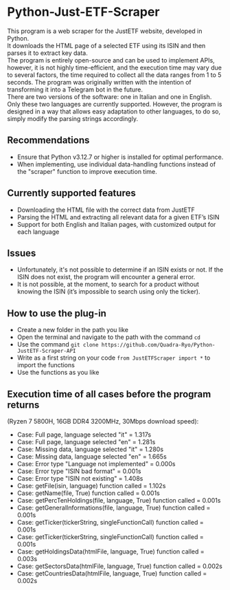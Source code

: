 # **Python-Just-ETF-Scraper**
This program is a web scraper for the JustETF website, developed in Python. <br>
It downloads the HTML page of a selected ETF using its ISIN and then parses it to extract key data. <br>
The program is entirely open-source and can be used to implement APIs, however, it is not highly time-efficient, and the execution time may vary due to several factors, the time required to collect all the data ranges from 1 to 5 seconds.
The program was originally written with the intention of transforming it into a Telegram bot in the future. <br>
There are two versions of the software: one in Italian and one in English. Only these two languages are currently supported. However, the program is designed in a way that allows easy adaptation to other languages, to do so, simply modify the parsing strings accordingly.

## Recommendations 
- Ensure that Python v3.12.7 or higher is installed for optimal performance.
- When implementing, use individual data-handling functions instead of the "scraper" function to improve execution time.

## Currently supported features
- Downloading the HTML file with the correct data from JustETF
- Parsing the HTML and extracting all relevant data for a given ETF’s ISIN
- Support for both English and Italian pages, with customized output for each language

## Issues
- Unfortunately, it's not possible to determine if an ISIN exists or not. If the ISIN does not exist, the program will encounter a general error.
- It is not possible, at the moment, to search for a product without knowing the ISIN (it’s impossible to search using only the ticker).

## How to use the plug-in
- Create a new folder in the path you like
- Open the terminal and navigate to the path with the command `cd`
- Use the command `git clone https://github.com/Quadra-Ryo/Python-JustETF-Scraper-API`
- Write as a first string on your code `from JustETFScraper import *` to import the functions
- Use the functions as you like

## Execution time of all cases before the program returns
(Ryzen 7 5800H, 16GB DDR4 3200MHz, 30Mbps download speed):
- Case: Full page, language selected "it" = 1.317s
- Case: Full page, language selected "en" = 1.281s
- Case: Missing data, language selected "it" = 1.280s
- Case: Missing data, language selected "en" = 1.665s
- Case: Error type "Language not implemented" = 0.000s
- Case: Error type "ISIN bad format" = 0.001s
- Case: Error type "ISIN not existing" = 1.408s
- Case: getFile(isin, language) function called = 1.102s
- Case: getName(file, True) function called = 0.001s
- Case: getPercTenHoldings(file, language, True) function called = 0.001s
- Case: getGeneralInformations(file, language, True) function called = 0.001s
- Case: getTicker(tickerString, singleFunctionCall) function called = 0.001s
- Case: getTicker(tickerString, singleFunctionCall) function called = 0.001s
- Case: getHoldingsData(htmlFile, language, True) function called = 0.003s
- Case: getSectorsData(htmlFile, language, True) function called = 0.002s
- Case: getCountriesData(htmlFile, language, True) function called = 0.002s
